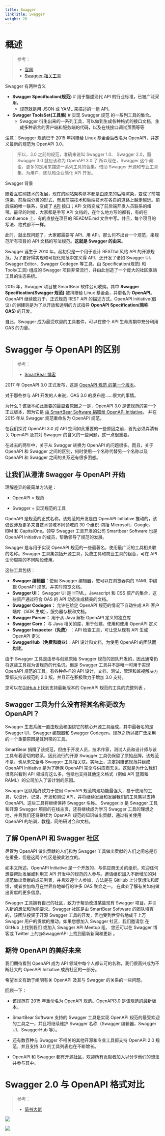 ```yaml
---
title: Swagger
linkTitle: Swagger
weight: 20
---
```


# 概述

> 参考：
> 
> - [官网](https://swagger.io/)
> - [Swagger 相关工具](https://swagger.io/tools/open-source/open-source-integrations/)

Swagger 有两种含义

- **Swagger Specification(规范)** # 用于描述现代 API 的行业标准，已被广泛采用。
  - 规范就是用 JSON 或 YAML 来描述的一组 API。
- **Swagger ToolsSet(工具集)** # 实现 Swagger 规范 的一系列工具的集合。
  - Swagger 衍生出来的一系列工具，可以做到生成各种格式的接口文档，生成多种语言的客户端和服务端的代码，以及在线接口调试页面等等

注意：Swagger 规范已于 2015 年捐赠给 Linux 基金会后改名为 OpenAPI，并定义最新的规范为 OpenAPI 3.0。

> 所以，3.0 之前的规范，准确来说叫 Swagger 1.0、 Swagger 2.0，而 Swagger 3.0 就应该称为 OpenAPI 3.0 了
> 所以现在，Swagger 这个词语，更多的是用来描述一系列工具的合集。借助 Swagger 开源和专业工具集，为用户，团队和企业简化 API 开发。

Swagger 背景

随着互联网技术的发展，现在的网站架构基本都是由原来的后端渲染，变成了前端渲染、前后端分离的形式，而且前端技术和后端技术在各自的道路上越走越远。前后端的唯一联系，变成了 [API](docs/2.编程/API/API.md) 接口；API 文档变成了前后端开发人员联系的纽带。最早的时候，大家都是手写 API 文档的，在什么地方写的都有，有的在 confluence 上、有的直接在项目的 README.md 文件中写。并且，每个项目的写法、格式都不一样。

此时，就出现问题了，大家都需要写 API、用 API，那么何不出台一个规范，来规范所有项目的 API 文档的写法规范。**这就是 Swagger 的由来**。

Swagger 诞生于 2010 年，起初只是一个用于设计 RESTful 风格 API 的开源规范。为了更好得实现和可视化规范中定义得 API，还开发了诸如 Swagger UI、Swagger Editor、Swagger Codegen 等工具。由 Specification(规范) 和 Tools(工具) 组成的 Swagger 项目非常流行，并由此创造了一个庞大的社区驱动工具的生态系统。

2015 年，Swagger 项目被 SmartBear 软件公司收购。其中 **Swagger Specification(Swagger 规范)** 被捐赠给 Linux 基金会，并更名为 **OpenAPI**。OpenAPI 继续致力于，正式规范 REST API 的描述方式。OpenAPI Initiative(倡议) 的创建则是为了以开放和透明的方式指导 **OpenAPI Specification(简称 OAS)** 的开发。

自此，Swagger 成为最受欢迎的工具套件，可以在整个 API 生命周期中充分利用 OAS 的力量。

# Swagger 与 OpenAPI 的区别

> 参考：
> 
> - [SmartBear 博客](https://smartbear.com/blog/what-is-the-difference-between-swagger-and-openapi/)

2017 年 OpenAPI 3.0 正式发布，这是 [OpenAPI 规范 的第一个版本](https://www.openapis.org/blog/2017/07/26/the-oai-announces-the-openapi-specification-3-0-0)。

对于那些参与 API 开发的人来说，OAS 3.0 的发布是……很大的事情。

为什么？该版本如此重要的最显着原因之一是，OpenAPI 3.0 是该规范的第一个正式版本，因为它是 [由 SmartBear Software 捐赠给 OpenAPI Initiative](https://smartbear.com/news/news-releases/smartbear-launches-open-api-initiative-with-key-in/)， 并在 2015 年从 Swagger 规范重命名为 OpenAPI 规范。

在我们探讨 OpenAPI 3.0 对 API 空间如此重要的一些原因之前，首先必须弄清有关 OpenAPI 及其对 Swagger 的含义的一些问题，这一点很重要。

在过去的两年中，关于从 Swagger 转换为 OpenAPI 的问题很多。而且，关于 OpenAPI 和 Swagger 之间的区别，何时使用一个名称代替另一个名称以及 OpenAPI 和 Swagger 之间的关系还有很多困惑。

## 让我们从澄清 Swagger 与 OpenAPI 开始

理解差异的最简单方法是：

- OpenAPI = 规范

- Swagger = 实现规范的工具

OpenAPI 是规范的正式名称。该规范的开发是由 OpenAPI Initiative 推动的，该倡议涉及更多来自技术领域不同领域的 30 个组织-包括 Microsoft，Google，IBM 和 CapitalOne。领导 Swagger 工具开发的公司 Smartbear Software 也是 OpenAPI Initiative 的成员，帮助领导了规范的发展。

Swagger 是与用于实现 OpenAPI 规范的一些最著名，使用最广泛的工具相关联的名称。Swagger 工具集包括开源工具，免费工具和商业工具的组合，可在 API 生命周期的不同阶段使用。

这些工具包括：

- **Swagger 编辑器**：使用 Swagger 编辑器，您可以在浏览器内的 YAML 中编辑 OpenAPI 规范，并实时预览文档。
- **Swagger UI：** Swagger UI 是 HTML，Javascript 和 CSS 资产的集合，这些资产通过符合 OAS 的 API 动态生成精美的文档。
- **Swagger Codegen：** 允许在给定 OpenAPI 规范的情况下自动生成 API 客户端库（SDK 生成），服务器存根和文档。
- **Swagger Parser：** 用于从 Java 解析 OpenAPI 定义的独立库
- **Swagger Core：** 与 Java 相关的库，用于创建，使用和使用 OpenAPI 定义
- **Swagger Inspector（免费）** ：API 检查工具，可让您从现有 API 生成 OpenAPI 定义
- **SwaggerHub（免费和商业）**：API 设计和文档，为使用 OpenAPI 的团队而构建。

由于 Swagger 工具是由参与创建原始 Swagger 规范的团队开发的，因此通常仍将这些工具视为该规范的代名词。但是 Swagger 工具并不是唯一可用于实现 OpenAPI 规范的工具。有各种各样的 API 设计，文档，测试，管理和监视解决方案都支持该规范的 2.0 版，并且正在积极致力于增加 3.0 支持。

您可以在[GitHub](https://github.com/OAI/OpenAPI-Specification/blob/master/IMPLEMENTATIONS.md)上找到支持最新版本的 OpenAPI 规范的工具的完整列表 。

## Swagger 工具为什么没有将其名称更改为 OpenAPI？

Swagger 生态系统一直由规范和围绕它的核心开源工具组成，其中最著名的是 Swagger UI，Swagger 编辑器和 Swagger Codegen。规范之所以被广泛采用的一个重要原因是其附带的工具。

SmartBear 捐赠了该规范，但由于开发人员，技术作家，测试人员和设计师与该工具有着密切的联系，因此流行的开源 Swagger 工具仍保留了原始品牌。该规范不是，也从未完全与 Swagger 工具相关联。实际上，决定捐赠该规范并组成 OpenAPI Initiative 是为了确保 OpenAPI 完全与供应商无关。这就是为什么我们很高兴看到 API 领域有这么多，包括也支持其他定义格式（例如 API 蓝图和 RAML）的公司加入了该计划的原因。

Swagger 团队始终致力于使用 OpenAPI 规范构建功能最强大，易于使用的工具，以设计，记录，开发和测试 API，并将继续发展和发展我们的工具集以支持 OpenAPI。这些工具将继续保持 Swagger 名称。 Swagger.io 是 Swagger 工具和开源 Swagger 项目的在线主页，还将继续成为学习 Swagger 工具的理想之地，并且我们还将继续为 OpenAPI 规范的知识做出贡献，通过有关使用 OpenAPI 的培训，教程，网络研讨会和文档。

## 了解 OpenAPI 和 Swagger 社区

尽管为 OpenAPI 做出贡献的人们和为 Swagger 工具做出贡献的人们之间总是存在重叠，但是这两个社区是彼此独立的。

如本文所述，OpenAPI Initiative 是一个开放的，与供应商无关的组织，欢迎任何想要帮助发展或利用其 API 开发中的规范的人参与。邀请组织加入不断增加的对规范做出贡献的成员列表，并且欢迎个人参加，方法是在 GitHub 上分享想法和反馈，或者参加每月在世界各地举行的许多 OAS 聚会之一。 在此处了解有关如何做出贡献的更多信息。

Swagger 工具拥有自己的社区，致力于帮助改进某些现有 Swagger 项目，并引入新的想法和功能要求。Swagger 社区是由 SmartBear Software 的团队培育的，该团队投资于开源 Swagger 工具的开发，但也受到世界各地成千上万 Swagger 用户的贡献的推动。如果您想加入 Swagger 社区，我们邀请您 在 GitHub 上找到我们 或加入 Swagger API Meetup 组。 您还可以在 Swagger 博客或 Twitter 上的@SwaggerAPI 上找到最新新闻和更新 。

## 期待 OpenAPI 的美好未来

我们期待看到 OpenAPI 成为 API 领域中每个人都认可的名称，我们很高兴成为不断壮大的 OpenAPI Initiative 成员社区的一部分。

希望本文有助于阐明有关 OpenAPI 及其与 Swagger 的关系的一些问题。

回顾一下：

- 该规范在 2015 年重命名为 OpenAPI 规范。OpenAPI3.0 是该规范的最新版本。

- SmartBear Software 支持的 Swagger 工具是实现 OpenAPI 规范的最受欢迎的工具之一，并且将继续维护 Swagger 名称（Swagger 编辑器，Swagger UI，SwaggerHub 等）。

- 还有数百种与 Swagger 不相关的其他开源和专业工具都支持 OpenAPI 2.0 规范，并且支持 3.0 的工具列表也在不断增长。

- OpenAPI 和 Swagger 都有开源社区，欢迎所有贡献者加入以分享他们的想法并参与其中。

# Swagger 2.0 与 OpenAPI 格式对比

> 参考：
> 
> - [简书大佬](https://www.jianshu.com/p/879baf1cff07)

![](https://notes-learning.oss-cn-beijing.aliyuncs.com/xxryy5/1616163614015-5221ca71-70a5-495b-a656-b5bc9a0122ec.png)

![](https://notes-learning.oss-cn-beijing.aliyuncs.com/xxryy5/1616163614002-f8ab633b-9c2b-42c9-acf2-f9cdd34bf2b1.png)
